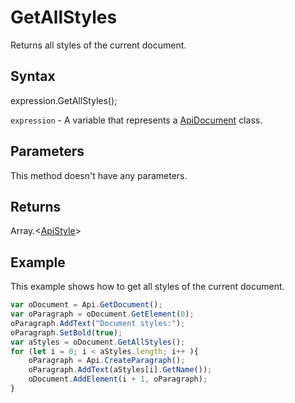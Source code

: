 # GetAllStyles

Returns all styles of the current document.

## Syntax

expression.GetAllStyles();

`expression` - A variable that represents a [ApiDocument](../ApiDocument.md) class.

## Parameters

This method doesn't have any parameters.

## Returns

Array.\<[ApiStyle](../../ApiStyle/ApiStyle.md)>

## Example

This example shows how to get all styles of the current document.

```javascript
var oDocument = Api.GetDocument();
var oParagraph = oDocument.GetElement(0);
oParagraph.AddText("Document styles:");
oParagraph.SetBold(true);
var aStyles = oDocument.GetAllStyles();
for (let i = 0; i < aStyles.length; i++ ){
	oParagraph = Api.CreateParagraph();
	oParagraph.AddText(aStyles[i].GetName());
	oDocument.AddElement(i + 1, oParagraph);
}
```

